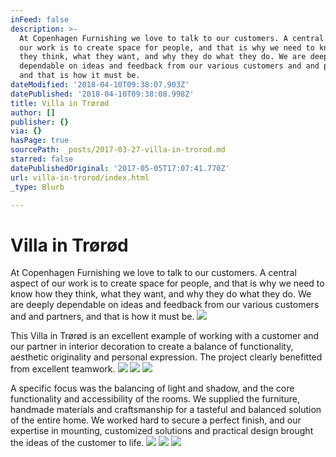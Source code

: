 ```yaml
---
inFeed: false
description: >-
  At Copenhagen Furnishing we love to talk to our customers. A central aspect of
  our work is to create space for people, and that is why we need to know how
  they think, what they want, and why they do what they do. We are deeply
  dependable on ideas and feedback from our various customers and and partners,
  and that is how it must be.
dateModified: '2018-04-10T09:38:07.903Z'
datePublished: '2018-04-10T09:38:08.998Z'
title: Villa in Trørød
author: []
publisher: {}
via: {}
hasPage: true
sourcePath: _posts/2017-03-27-villa-in-trorod.md
starred: false
datePublishedOriginal: '2017-05-05T17:07:41.770Z'
url: villa-in-trorod/index.html
_type: Blurb

---
```

# Villa in Trørød

At Copenhagen Furnishing we love to talk to our customers. A central aspect of our work is to create space for people, and that is why we need to know how they think, what they want, and why they do what they do. We are deeply dependable on ideas and feedback from our various customers and and partners, and that is how it must be.
![](https://the-grid-user-content.s3-us-west-2.amazonaws.com/89665e05-4cda-4deb-ae11-2ca01d058f64.jpg)

This Villa in Trørød is an excellent example of working with a customer and our partner in interior decoration to create a balance of functionality, aesthetic originality and personal expression. The project clearly benefitted from excellent teamwork.
![](https://the-grid-user-content.s3-us-west-2.amazonaws.com/410bf23f-6b82-4f5e-ace5-415c6f1f6034.jpg)
![](https://the-grid-user-content.s3-us-west-2.amazonaws.com/e5c02a7e-bd29-4016-a4aa-30e5f603982b.jpg)
![](https://the-grid-user-content.s3-us-west-2.amazonaws.com/3a6badf7-92fb-4eb7-949a-d9facdeaf93c.jpg)

A specific focus was the balancing of light and shadow, and the core functionality and accessibility of the rooms. We supplied the furniture, handmade materials and craftsmanship for a tasteful and balanced solution of the entire home. We worked hard to secure a perfect finish, and our expertise in mounting, customized solutions and practical design brought the ideas of the customer to life.
![](https://the-grid-user-content.s3-us-west-2.amazonaws.com/357fdaf8-b554-4363-9011-e52c888c4791.jpg)
![](https://the-grid-user-content.s3-us-west-2.amazonaws.com/2b1b488c-1fcd-4581-bb27-4c8c4241ad42.jpg)
![](https://the-grid-user-content.s3-us-west-2.amazonaws.com/43408b93-7e2a-4ab5-bac1-faf7b5f1b0b3.jpg)